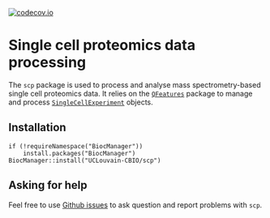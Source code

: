 [![codecov.io](https://codecov.io/github/UCLouvain-CBIO/scp/coverage.svg?branch=master)](https://codecov.io/github/UCLouvain-CBIO/scp?branch=master)


# Single cell proteomics data processing

The `scp` package is used to process and analyse mass
spectrometry-based single cell proteomics data.  It relies on the
[`QFeatures`](https://rformassspectrometry.github.io/QFeatures/)
package to manage and process
[`SingleCellExperiment`](http://bioconductor.org/packages/release/bioc/html/SingleCellExperiment.html)
objects.

## Installation

```
if (!requireNamespace("BiocManager"))
	install.packages("BiocManager")
BiocManager::install("UCLouvain-CBIO/scp")
```

## Asking for help

Feel free to use [Github
issues](https://github.com/UCLouvain-CBIO/scp/issues) to ask question
and report problems with `scp`.
